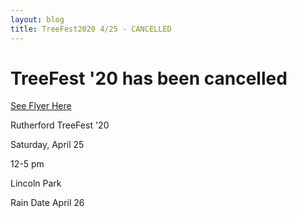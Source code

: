 ```yaml
---
layout: blog
title: TreeFest2020 4/25 - CANCELLED
---
```


# TreeFest '20 has been cancelled

[See Flyer Here](https://storage.googleapis.com/static.rutherford-nj.com/recreation/posts/TreeFest%20flyer%202020.pdf)

Rutherford TreeFest '20

Saturday, April 25

12-5 pm

Lincoln Park

Rain Date April 26
